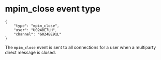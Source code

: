 # mpim_close event type

	{
		"type": "mpim_close",
		"user": "U024BE7LH",
		"channel": "G024BE91L"
	}

The `mpim_close` event is sent to all connections for a user when a multiparty direct message
is closed.
